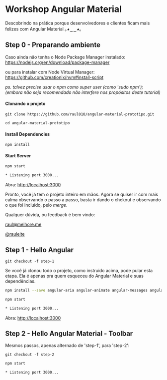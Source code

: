 # Workshop Angular Material 
Descobrindo na prática porque desenvolvedores e clientes ficam mais felizes com
Angular Material  ｡◕‿‿◕｡

## Step 0 - Preparando ambiente

Caso ainda não tenha o Node Package Manager instalado: <br />
https://nodejs.org/en/download/package-manager 

ou para instalar com Node Virtual Manager: <br />
https://github.com/creationix/nvm#install-script 

_ps. talvez precise usar o npm como super user (como 'sudo npm');_ <br />
_(embora não seja recomendado não interfere nos propósitos deste tutorial)_ 


#### Clonando o projeto 

`git clone https://github.com/raul010/angular-material-prototipo.git` 

`cd angular-material-prototipo` 

#### Install Dependencies

`npm install`

#### Start Server

```bash
npm start

* Listening port 3000...
```

Abra: [http://localhost:3000](http://localhost:3000)

Pronto, você já tem o projeto inteiro em mãos. Agora se quiser ir com mais calma
observando o passo a passo, basta ir dando o chekout e observando o 
que foi incluído, pelo _merge_.

Qualquer dúvida, ou feedback é bem vindo:

[raul@melhore.me](mailto:raul@melhoreme.me?Subject=WS_ng-Material)

[@rauleite](https://twitter.com/rauleite "Meu Twitter")

## Step 1 - Hello Angular 
`git checkout -f step-1` 

Se você já clonou todo o projeto, como instruido acima, pode pular esta etapa.
Ela é apenas pra quem esqueceu do Angular Material e suas dependências.

```bash
npm install --save angular-aria angular-animate angular-messages angular-material
```

```bash
npm start

* Listening port 3000...
```

Abra: [http://localhost:3000](http://localhost:3000)

## Step 2 - Hello Angular Material - Toolbar

Mesmos passos, apenas alternado de 'step-1', para 'step-2':

`git checkout -f step-2` 

```bash
npm start

* Listening port 3000...
```


